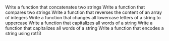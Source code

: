 Write a function that concatenates two strings
Write a function that compares two strings
Write a function that reverses the content of an array of integers
Write a function that changes all lowercase letters of a string to uppercase
Write a function that capitalizes all words of a string
Write a function that capitalizes all words of a string
Write a function that encodes a string using rot13
